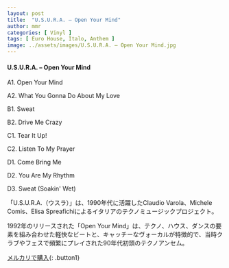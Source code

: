 ```yaml
---
layout: post
title:  "U.S.U.R.A. – Open Your Mind"
author: mmr
categories: [ Vinyl ]
tags: [ Euro House, Italo, Anthem ]
image: ../assets/images/U.S.U.R.A. – Open Your Mind.jpg
---
```


#### U.S.U.R.A. – Open Your Mind

A1. Open Your Mind

A2. What You Gonna Do About My Love

B1. Sweat

B2. Drive Me Crazy

C1. Tear It Up!

C2. Listen To My Prayer

D1. Come Bring Me

D2. You Are My Rhythm

D3. Sweat (Soakin' Wet)

「U.S.U.R.A.（ウスラ）」は、1990年代に活躍したClaudio Varola、Michele Comis、Elisa Spreafichiによるイタリアのテクノミュージックプロジェクト。

1992年のリリースされた「Open Your Mind」は、テクノ、ハウス、ダンスの要素を組み合わせた軽快なビートと、キャッチーなヴォーカルが特徴的で、当時クラブやフェスで頻繁にプレイされた90年代初頭のテクノアンセム。

[メルカリで購入](https://jp.mercari.com/item/m14918142006){: .button1}

